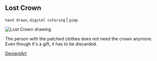 ## Lost Crown

`hand drawn`, `digital coloring` | `gimp`

![Lost Crown drawing](@ROOT@/images/drawings/lost_crown.png "Lost Crown")

The person with the patched clothes does not need the crown anymore. Even though it's a gift, it has to be discarded.

<a class="button" href="https://www.deviantart.com/darkdimensiongd/art/Lost-Crown-867036513">DeviantArt</a>
